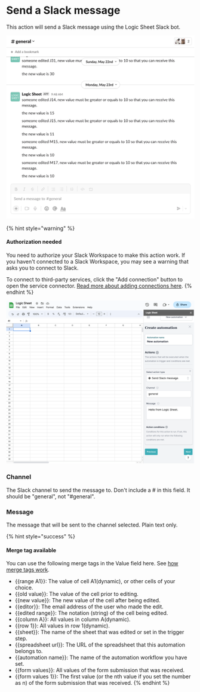# Send a Slack message

This action will send a Slack message using the Logic Sheet Slack bot.

![An example of how Logic Sheet Slack bot works](<../../.gitbook/assets/image (90).png>)

{% hint style="warning" %}

#### Authorization needed

You need to authorize your Slack Workspace to make this action work. If you haven't connected to a Slack Workspace, you may see a warning that asks you to connect to Slack.

To connect to third-party services, click the "Add connection" button to open the service connector. [Read more about adding connections here](../add-connections/).
{% endhint %}

![Email sent by Logic Sheet](../../.gitbook/img/actions/slack-message.png)

### Channel

The Slack channel to send the message to. Don't include a # in this field. It should be "general", not "#general".

### Message

The message that will be sent to the channel selected. Plain text only.

{% hint style="success" %}

#### Merge tag available

You can use the following merge tags in the Value field here. See [how merge tags work](../merge-tags.md).

-   \{{range A1\}}: The value of cell A1(dynamic), or other cells of your choice.
-   \{{old value\}}: The value of the cell prior to editing.
-   \{{new value\}}: The new value of the cell after being edited.
-   \{{editor\}}: The email address of the user who made the edit.
-   \{{edited range\}}: The notation (string) of the cell being edited.
-   \{{column A\}}: All values in column A(dynamic).
-   \{{row 1\}}: All values in row 1(dynamic).
-   \{{sheet\}}: The name of the sheet that was edited or set in the trigger step.
-   \{{spreadsheet url\}}: The URL of the spreadsheet that this automation belongs to.
-   \{{automation name\}}: The name of the automation workflow you have set.
-   \{{form values\}}: All values of the form submission that was received.
-   \{{form values 1\}}: The first value (or the nth value if you set the number as n) of the form submission that was received.
    {% endhint %}
